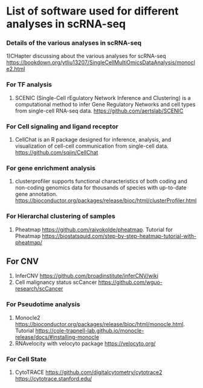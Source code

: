 # List of software used for different analyses in scRNA-seq
### Details of the various analyses in scRNA-seq 
1)CHapter discussing about the various analyses for scRNA-seq https://bookdown.org/ytliu13207/SingleCellMultiOmicsDataAnalysis/monocle2.html


### For TF analysis
1) SCENIC (Single-Cell rEgulatory Network Inference and Clustering) is a computational method to infer Gene Regulatory Networks and cell types from single-cell RNA-seq data. https://github.com/aertslab/SCENIC

### For Cell signaling and ligand receptor
1) CellChat is an R package designed for inference, analysis, and visualization of cell-cell communication from single-cell data.  https://github.com/sqjin/CellChat



### For gene enrichment analysis
1) clusterprofiler supports functional characteristics of both coding and non-coding genomics data for thousands of species with up-to-date gene annotation. https://bioconductor.org/packages/release/bioc/html/clusterProfiler.html


### For Hierarchal clustering of samples
1) Pheatmap https://github.com/raivokolde/pheatmap. Tutorial for Pheatmap https://biostatsquid.com/step-by-step-heatmap-tutorial-with-pheatmap/

## For CNV
1) InferCNV https://github.com/broadinstitute/inferCNV/wiki
2) Cell malignancy status scCancer https://github.com/wguo-research/scCancer


### For Pseudotime analysis
1) Monocle2 https://bioconductor.org/packages/release/bioc/html/monocle.html. Tutorial https://cole-trapnell-lab.github.io/monocle-release/docs/#installing-monocle
2) RNAvelocity with velocyto package https://velocyto.org/

### For Cell State 
1) CytoTRACE https://github.com/digitalcytometry/cytotrace2 https://cytotrace.stanford.edu/



